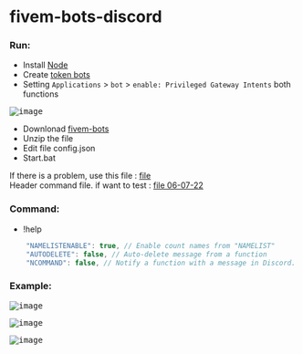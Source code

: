 # fivem-bots-discord

### Run:
- Install [Node](https://nodejs.org/en/)
- Create [token bots](https://discord.com/developers/applications)
- Setting `Applications` > `bot` > `enable: Privileged Gateway Intents` both functions

<kbd> ![image](https://user-images.githubusercontent.com/22098092/174883133-a09584ba-7363-4885-a14f-fc0949a6e845.png)
- Downlonad [fivem-bots](https://github.com/Kuju29/fivem-bots/archive/refs/heads/main.zip)
- Unzip the file
- Edit file config.json
- Start.bat

If there is a problem, use this file : [file](https://github.com/Kuju29/fivem-bots-discord/archive/457669b6db18a7df164915e8eb45e18f49da1b5e.zip)\
Header command file. if want to test : [file 06-07-22](https://github.com/Kuju29/fivem-bots-discord/files/9058917/fivem-bots-discord-04fe14b93f21aedd1e394a1563c988cbcc6233bf.zip)

### Command:
- !help

```js
    "NAMELISTENABLE": true, // Enable count names from "NAMELIST"
    "AUTODELETE": false, // Auto-delete message from a function
    "NCOMMAND": false, // Notify a function with a message in Discord. `Completed !help`
```

### Example:
<kbd> ![image](https://user-images.githubusercontent.com/22098092/174884363-fcde4ec5-f9c0-47a9-b653-e2f94fcb6999.png)
  
<kbd> ![image](https://user-images.githubusercontent.com/22098092/174883919-dfaecbe3-6ec6-4f47-853f-db2b47c692be.png)

<kbd> ![image](https://user-images.githubusercontent.com/22098092/174884221-95ddac49-77cf-4878-9752-b3ae53edbb64.png)
